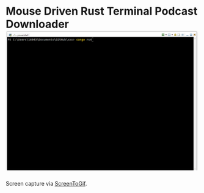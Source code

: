 






<a name="s"></a>
# Mouse Driven Rust Terminal Podcast Downloader ![](./images/Animation.gif)


Screen capture via [ScreenToGif](https://www.screentogif.com/).
